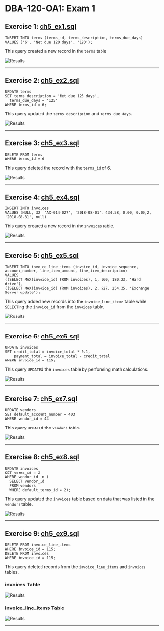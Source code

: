 # DBA-120-OA1: Exam 1

## Exercise 1: [ch5_ex1.sql](ch5_ex1.sql)

```
INSERT INTO terms (terms_id, terms_description, terms_due_days)
VALUES ('6', 'Net due 120 days', '120');
```

This query created a new record in the `terms` table

![Results](ch5_ex1_results.png)

---

## Exercise 2: [ch5_ex2.sql](ch5_ex2.sql)

```
UPDATE terms
SET terms_description = 'Net due 125 days',
  terms_due_days = '125'
WHERE terms_id = 6;
```

This query updated the `terms_description` and `terms_due_days`.

![Results](ch5_ex2_result.png)

---

## Exercise 3: [ch5_ex3.sql](ch5_ex3.sql)

```
DELETE FROM terms
WHERE terms_id = 6
```

This query deleted the record with the `terms_id` of 6.

![Results](ch5_ex3_result.png)

---

## Exercise 4: [ch5_ex4.sql](ch5_ex4.sql)

```
INSERT INTO invoices
VALUES (NULL, 32, 'AX-014-027', '2018-08-01', 434.58, 0.00, 0.00,2, '2018-08-31', null)
```

This query created a new record in the `invoices` table.

![Results](ch5_ex4_result.png)

---

## Exercise 5: [ch5_ex5.sql](ch5_ex5.sql)

```
INSERT INTO invoice_line_items (invoice_id, invoice_sequence, account_number, line_item_amount, line_item_description)
VALUES
((SELECT MAX(invoice_id) FROM invoices), 1, 160, 180.23, 'Hard drive'),
((SELECT MAX(invoice_id) FROM invoices), 2, 527, 254.35, 'Exchange Server update');
```

This query added new records into the `invoice_line_items` table while `SELECT`ing the `invoice_id` from the `invoices` table.

![Results](ch5_ex5_result.png)

---

## Exercise 6: [ch5_ex6.sql](ch5_ex6.sql)

```
UPDATE invoices
SET credit_total = invoice_total * 0.1,
    payment_total = invoice_total - credit_total
WHERE invoice_id = 115;
```

This query `UPDATE`d the `invoices` table by performing math calculations.

![Results](ch5_ex6_result.png)

---

## Exercise 7: [ch5_ex7.sql](ch5_ex7.sql)

```
UPDATE vendors
SET default_account_number = 403
WHERE vendor_id = 44
```

This query `UPDATE`d the `vendors` table.

![Results](ch5_ex7_result.png)

---

## Exercise 8: [ch5_ex8.sql](ch5_ex8.sql)

```
UPDATE invoices
SET terms_id = 2
WHERE vendor_id in (
  SELECT vendor_id
  FROM vendors
  WHERE default_terms_id = 2);
```

This query updated the `invoices` table based on data that was listed in the `vendors` table.

![Results](ch5_ex8_result.png)

---

## Exercise 9: [ch5_ex9.sql](ch5_ex9.sql)

```
DELETE FROM invoice_line_items
WHERE invoice_id = 115;
DELETE FROM invoices
WHERE invoice_id = 115;
```

This query deleted records from the `invoice_line_items` and `invoices` tables.

### invoices Table

![Results](ch5_ex9_result_invoices.png)

### invoice_line_items Table

![Results](ch5_ex9_result_invoice_line_items.png)

---
